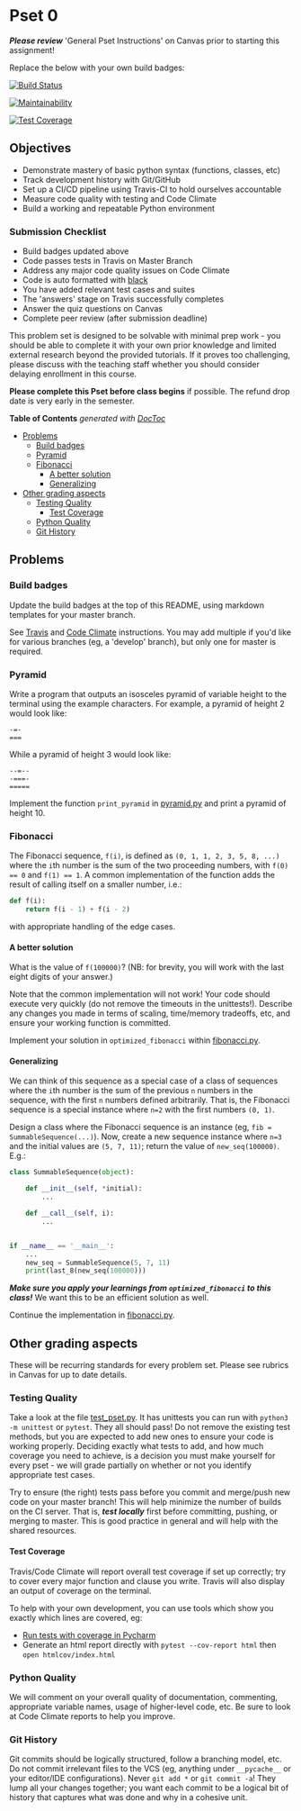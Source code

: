# Pset 0

***Please review*** 'General Pset Instructions' on Canvas prior to starting this
assignment!

Replace the below with your own build badges:

[![Build Status](https://travis-ci.com/nikhar1210/pset0.svg?branch=master)](https://travis-ci.com/nikhar1210/pset0)

[![Maintainability](https://api.codeclimate.com/v1/badges/676186e814d2660feeca/maintainability)](https://codeclimate.com/github/nikhar1210/pset0/maintainability)

[![Test Coverage](https://api.codeclimate.com/v1/badges/676186e814d2660feeca/test_coverage)](https://codeclimate.com/github/nikhar1210/pset0/test_coverage)

## Objectives

* Demonstrate mastery of basic python syntax (functions, classes, etc)
* Track development history with Git/GitHub
* Set up a CI/CD pipeline using Travis-CI to hold ourselves accountable
* Measure code quality with testing and Code Climate
* Build a working and repeatable Python environment

### Submission Checklist

* Build badges updated above
* Code passes tests in Travis on Master Branch
* Address any major code quality issues on Code Climate
* Code is auto formatted with [black](https://black.readthedocs.io/en/stable/)
* You have added relevant test cases and suites
* The 'answers' stage on Travis successfully completes
* Answer the quiz questions on Canvas
* Complete peer review (after submission deadline)

This problem set is designed to be solvable with minimal prep work - you should
be able to complete it with your own prior knowledge and limited external
research beyond the provided tutorials. If it proves too challenging, please
discuss with the teaching staff whether you should consider delaying enrollment
in this course.

**Please complete this Pset before class begins** if possible.  The refund drop
date is very early in the semester.

<!-- START doctoc generated TOC please keep comment here to allow auto update -->
<!-- DON'T EDIT THIS SECTION, INSTEAD RE-RUN doctoc TO UPDATE -->
**Table of Contents**  *generated with [DocToc](https://github.com/thlorenz/doctoc)*

- [Problems](#problems)
  - [Build badges](#build-badges)
  - [Pyramid](#pyramid)
  - [Fibonacci](#fibonacci)
    - [A better solution](#a-better-solution)
    - [Generalizing](#generalizing)
- [Other grading aspects](#other-grading-aspects)
  - [Testing Quality](#testing-quality)
    - [Test Coverage](#test-coverage)
  - [Python Quality](#python-quality)
  - [Git History](#git-history)

<!-- END doctoc generated TOC please keep comment here to allow auto update -->

## Problems

### Build badges

Update the build badges at the top of this README, using markdown templates for
your master branch.

See [Travis](https://docs.travis-ci.com/user/status-images) and [Code
Climate](https://docs.codeclimate.com/docs/overview#badges) instructions. You
may add multiple if you'd like for various branches (eg, a 'develop' branch),
but only one for master is required.

### Pyramid

Write a program that outputs an isosceles pyramid of variable height to the
terminal using the example characters.  For example, a pyramid of height 2 would
look like:

```
-=-
===
```

While a pyramid of height 3 would look like:

```
--=--
-===-
=====
```

Implement the function `print_pyramid` in [pyramid.py](pyramid.py) and print a
pyramid of height 10.

### Fibonacci

The Fibonacci sequence, `f(i)`, is defined as `(0, 1, 1, 2, 3, 5, 8, ...)` where
the `i`th number is the sum of the two proceeding numbers, with `f(0) == 0` and
`f(1) == 1`.  A common implementation of the function adds the result of
calling itself on a smaller number, i.e.:

```python
def f(i):
    return f(i - 1) + f(i - 2)
```

with appropriate handling of the edge cases.

#### A better solution

What is the value of `f(100000)`? (NB: for brevity, you will work with the last
eight digits of your answer.)

Note that the common implementation will not work! Your code should execute very
quickly (do not remove the timeouts in the unittests!).  Describe any changes
you made in terms of scaling, time/memory tradeoffs, etc, and ensure your
working function is committed.

Implement your solution in `optimized_fibonacci` within
[fibonacci.py](fibonacci.py).

#### Generalizing

We can think of this sequence as a special case of a class of sequences where
the `i`th number is the sum of the previous `n` numbers in the sequence, with
the first `n` numbers defined arbitrarily.  That is, the Fibonacci sequence is
a special instance where `n=2` with the first numbers `(0, 1)`.

Design a class where the Fibonacci sequence is an instance (eg, `fib =
SummableSequence(...)`). Now, create a new sequence instance where `n=3` and the
initial values are `(5, 7, 11)`; return the value of `new_seq(100000)`.  E.g.:

```python
class SummableSequence(object):

    def __init__(self, *initial):
        ...

    def __call__(self, i):
        ...


if __name__ == '__main__':
    ...
    new_seq = SummableSequence(5, 7, 11)
    print(last_8(new_seq(100000)))
```

***Make sure you apply your learnings from `optimized_fibonacci` to this
class!*** We want this to be an efficient solution as well.

Continue the implementation in [fibonacci.py](fibonacci.py).

## Other grading aspects

These will be recurring standards for every problem set.  Please see rubrics in
Canvas for up to date details.

### Testing Quality

Take a look at the file [test_pset.py](test_pset.py).  It has unittests you can
run with `python3 -m unittest` or `pytest`.  They all should pass!  Do not
remove the existing test methods, but you are expected to add new ones to ensure
your code is working properly.  Deciding exactly what tests to add, and how much
coverage you need to achieve, is a decision you must make yourself for every
pset - we will grade partially on whether or not you identify appropriate test
cases.

Try to ensure (the right) tests pass before you commit and merge/push new code
on your master branch! This will help minimize the number of builds on the CI
server.  That is, ***test locally*** first before committing, pushing, or
merging to master.  This is good practice in general and will help with the
shared resources.

#### Test Coverage

Travis/Code Climate will report overall test coverage if set up correctly; try
to cover every major function and clause you write.  Travis will also display
an output of coverage on the terminal.

To help with your own development, you can use tools which show you exactly
which lines are covered, eg:

* [Run tests with coverage in Pycharm](https://www.jetbrains.com/help/pycharm/running-test-with-coverage.html)
* Generate an html report directly with `pytest --cov-report html` then `open htmlcov/index.html`

### Python Quality

We will comment on your overall quality of documentation, commenting,
appropriate variable names, usage of higher-level code, etc.  Be sure to look at
Code Climate reports to help you improve.

### Git History

Git commits should be logically structured, follow a branching model, etc.  Do
not commit irrelevant files to the VCS (eg, anything under `__pycache__` or your
editor/IDE configurations).  Never `git add *` or `git commit -a`!  They lump
all your changes together; you want each commit to be a logical bit of history
that captures what was done and why in a cohesive unit.
